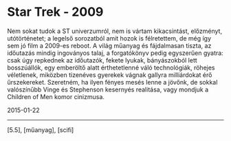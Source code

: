 # Star Trek - 2009

Nem sokat tudok a ST univerzumról, nem is vártam kikacsintást, előzményt, utótörténetet; a legelső sorozatból amit hozok is félretettem, de még így sem jó film a 2009-es reboot. A világ műanyag és fájdalmasan tiszta, az időutazás mindig ingoványos talaj, a forgatókönyv pedig egyszerűen gyatra: csak úgy repkednek az időutazók, fekete lyukak, bányászokból lett bosszúállók, egy emberöltő alatt érthetetlenné váló technológiák, röhejes véletlenek, miközben tizenéves gyerekek vágnak gallyra milliárdokat érő űrszekereket. Szeretném, ha ilyen fényes mesés lenne a jövőnk, de sokkal valószínűbb Vinge és Stephenson kesernyés realitása, vagy mondjuk a Children of Men komor cinizmusa.

2015-01-22 

----

[5.5], [műanyag], [scifi]
